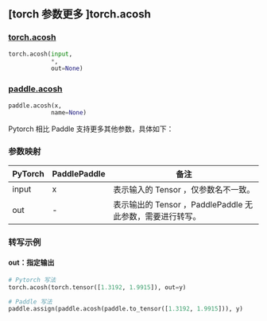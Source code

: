 ## [torch 参数更多 ]torch.acosh

### [torch.acosh](https://pytorch.org/docs/1.13/generated/torch.acosh.html?highlight=acosh#torch.acosh)

```python
torch.acosh(input,
            *,
            out=None)
```

### [paddle.acosh](https://www.paddlepaddle.org.cn/documentation/docs/zh/api/paddle/acosh_cn.html#acos)

```python
paddle.acosh(x,
            name=None)
```

Pytorch 相比 Paddle 支持更多其他参数，具体如下：

### 参数映射

| PyTorch | PaddlePaddle | 备注                                                  |
| ------- | ------------ | ----------------------------------------------------- |
| input   | x            | 表示输入的 Tensor ，仅参数名不一致。                  |
| out     | -            | 表示输出的 Tensor ，PaddlePaddle 无此参数，需要进行转写。 |


### 转写示例

#### out：指定输出

```python
# Pytorch 写法
torch.acosh(torch.tensor([1.3192, 1.9915]), out=y)

# Paddle 写法
paddle.assign(paddle.acosh(paddle.to_tensor([1.3192, 1.9915])), y)
```
